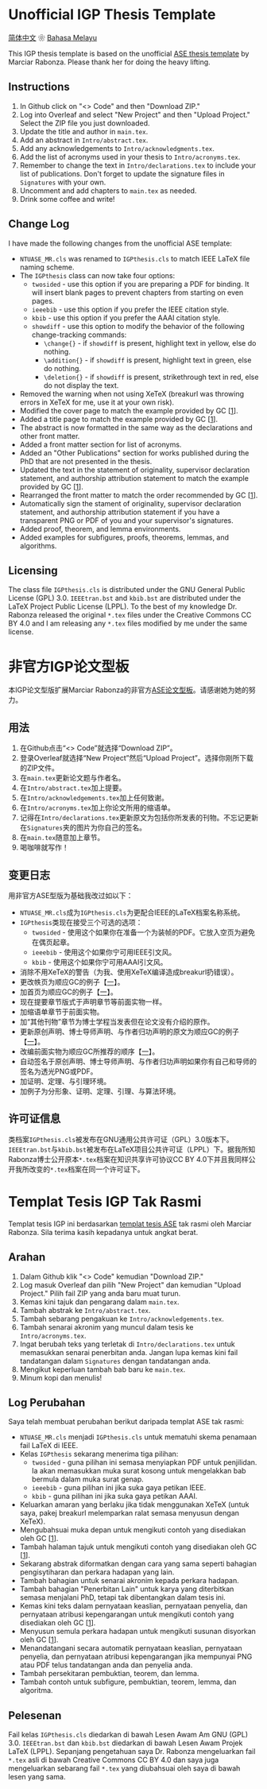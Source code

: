 # Unofficial IGP Thesis Template
[简体中文](#非官方IGP论文型板) ❀ [Bahasa Melayu](#templat-tesis-igp-tak-rasmi)

This IGP thesis template is based on the unofficial [ASE thesis template](https://www.overleaf.com/latex/templates/phd-thesis-ntu-singapore-asian-school-of-the-environment-unofficial/jgtmdbzcrzzt) by Marciar Rabonza.  Please thank her for doing the heavy lifting.

## Instructions
1. In Github click on "<> Code" and then "Download ZIP."
2. Log into Overleaf and select "New Project" and then "Upload Project."  Select the ZIP file you just downloaded.
3. Update the title and author in ```main.tex```.
4. Add an abstract in ```Intro/abstract.tex```.
5. Add any acknowledgements to ```Intro/acknowledgments.tex```.
6. Add the list of acronyms used in your thesis to ```Intro/acronyms.tex```.
7. Remember to change the text in ```Intro/declarations.tex``` to include your list of publications.  Don't forget to update the signature files in ```Signatures``` with your own.
8. Uncomment and add chapters to ```main.tex``` as needed.
9. Drink some coffee and write!

## Change Log
I have made the following changes from the unofficial ASE template:
* ```NTUASE_MR.cls``` was renamed to ```IGPthesis.cls``` to match IEEE LaTeX file naming scheme.
* The ```IGPthesis``` class can now take four options:
  * ```twosided``` - use this option if you are preparing a PDF for binding.  It will insert blank pages to prevent chapters from starting on even pages.
  * ```ieeebib``` - use this option if you prefer the IEEE citation style.
  * ```kbib``` - use this option if you prefer the AAAI citation style.
  * ```showdiff``` - use this option to modify the behavior of the following change-tracking commands:
    * ```\change{}``` - if ```showdiff``` is present, highlight text in yellow, else do nothing.
    * ```\addition{}``` - if ```showdiff``` is present, highlight text in green, else do nothing.
    * ```\deletion{}``` - if ```showdiff``` is present, strikethrough text in red, else do not display the text.
* Removed the warning when not using XeTeX (breakurl was throwing errors in XeTeX for me, use it at your own risk).
* Modified the cover page to match the example provided by GC [[1](<https://entuedu.sharepoint.com/sites/Student/dept/sasd/oas/SitePages/Qualifying Examination and Thesis/Format of Final Thesis.aspx>)].
* Added a title page to match the example provided by GC [[1](<https://entuedu.sharepoint.com/sites/Student/dept/sasd/oas/SitePages/Qualifying Examination and Thesis/Format of Final Thesis.aspx>)].
* The abstract is now formatted in the same way as the declarations and other front matter.
* Added a front matter section for list of acronyms.
* Added an "Other Publications" section for works published during the PhD that are not presented in the thesis.
* Updated the text in the statement of originality, supervisor declaration statement, and authorship attribution statement to match the example provided by GC [[1](<https://entuedu.sharepoint.com/sites/Student/dept/sasd/oas/SitePages/Qualifying Examination and Thesis/Format of Final Thesis.aspx>)].
* Rearranged the front matter to match the order recommended by GC [[1](<https://entuedu.sharepoint.com/sites/Student/dept/sasd/oas/SitePages/Qualifying Examination and Thesis/Format of Final Thesis.aspx>)].
* Automatically sign the stament of originality, supervisor declaration statement, and authorship attribution statement if you have a transparent PNG or PDF of you and your supervisor's signatures.
* Added proof, theorem, and lemma environments.
* Added examples for subfigures, proofs, theorems, lemmas, and algorithms.

## Licensing
The class file ```IGPthesis.cls``` is distributed under the GNU General Public License (GPL) 3.0.  ```IEEEtran.bst``` and ```kbib.bst``` are distributed under the LaTeX Project Public License (LPPL).  To the best of my knowledge Dr. Rabonza released the original ```*.tex``` files under the Creative Commons CC BY 4.0 and I am releasing any ```*.tex``` files modified by me under the same license.

# 非官方IGP论文型板
本IGP论文型版扩展Marciar Rabonza的非官方[ASE论文型板](https://www.overleaf.com/latex/templates/phd-thesis-ntu-singapore-asian-school-of-the-environment-unofficial/jgtmdbzcrzzt)。请感谢她为她的努力。

## 用法
1. 在Github点击“<> Code”就选择“Download ZIP”。
2. 登录Overleaf就选择“New Project”然后“Upload Project”。选择你刚所下载的ZIP文件。
3. 在```main.tex```更新论文题与作者名。
4. 在```Intro/abstract.tex```加上提要。
5. 在```Intro/acknowledgements.tex```加上任何致谢。
6. 在```Intro/acronyms.tex```加上你论文所用的缩语单。
7. 记得在```Intro/declarations.tex```更新原文为包括你所发表的刊物。不忘记更新在```Signatures```夹的图片为你自己的签名。
8. 在```main.tex```随意加上章节。
9. 喝咖啡就写作！

## 变更日志
用非官方ASE型版为基础我改过如以下：
* ```NTUASE_MR.cls```成为```IGPthesis.cls```为更配合IEEE的LaTeX档案名称系统。
* ```IGPthesis```类现在接受三个可选的选项：
  * ```twosided``` - 使用这个如果你在准备一个为装帧的PDF。它放入空页为避免在偶页起章。
  * ```ieeebib``` - 使用这个如果你宁可用IEEE引文风。
  * ```kbib``` - 使用这个如果你宁可用AAAI引文风。
* 消除不用XeTeX的警告（为我、使用XeTeX编译造成breakurl扔错误）。
* 更改帙页为顺应GC的例子【[一](<https://entuedu.sharepoint.com/sites/Student/dept/sasd/oas/SitePages/Qualifying Examination and Thesis/Format of Final Thesis.aspx>)】。
* 加首页为顺应GC的例子【[一](<https://entuedu.sharepoint.com/sites/Student/dept/sasd/oas/SitePages/Qualifying Examination and Thesis/Format of Final Thesis.aspx>)】。
* 现在提要章节版式于声明章节等前面实物一样。
* 加缩语单章节于前面实物。
* 加“其他刊物”章节为博士学程当发表但在论文没有介绍的原作。
* 更新原创声明、博士导师声明、与作者归功声明的原文为顺应GC的例子【[一](<https://entuedu.sharepoint.com/sites/Student/dept/sasd/oas/SitePages/Qualifying Examination and Thesis/Format of Final Thesis.aspx>)】。
* 改编前面实物为顺应GC所推荐的顺序【[一](<https://entuedu.sharepoint.com/sites/Student/dept/sasd/oas/SitePages/Qualifying Examination and Thesis/Format of Final Thesis.aspx>)】。
* 自动签名于原创声明、博士导师声明、与作者归功声明如果你有自己和导师的签名为透光PNG或PDF。
* 加证明、定理、与引理环境。
* 加例子为分形象、证明、定理、引理、与算法环境。

## 许可证信息
类档案```IGPthesis.cls```被发布在GNU通用公共许可证（GPL）3.0版本下。```IEEEtran.bst```与```kbib.bst```被发布在LaTeX项目公共许可证（LPPL）下。据我所知Rabonza博士公开原本```*.tex```档案在知识共享许可协议CC BY 4.0下并且我同样公开我所改变的```*.tex```档案在同一个许可证下。

# Templat Tesis IGP Tak Rasmi
Templat tesis IGP ini berdasarkan [templat tesis ASE](https://www.overleaf.com/latex/templates/phd-thesis-ntu-singapore-asian-school-of-the-environment-unofficial/jgtmdbzcrzzt) tak rasmi oleh Marciar Rabonza.  Sila terima kasih kepadanya untuk angkat berat.

## Arahan
1. Dalam Github klik "<> Code" kemudian "Download ZIP."
2. Log masuk Overleaf dan pilih "New Project" dan kemudian "Upload Project."  Pilih fail ZIP yang anda baru muat turun.
3. Kemas kini tajuk dan pengarang dalam ```main.tex```.
4. Tambah abstrak ke ```Intro/abstract.tex```.
5. Tambah sebarang pengakuan ke ```Intro/acknowledgements.tex```.
6. Tambah senarai akronim yang muncul dalam tesis ke ```Intro/acronyms.tex```.
7. Ingat berubah teks yang terletak di ```Intro/declarations.tex``` untuk memasukkan senarai penerbitan anda.  Jangan lupa kemas kini fail tandatangan dalam ```Signatures``` dengan tandatangan anda.
8. Mengikut keperluan tambah bab baru ke ```main.tex```.
9. Minum kopi dan menulis!

## Log Perubahan
Saya telah membuat perubahan berikut daripada templat ASE tak rasmi:
* ```NTUASE_MR.cls``` menjadi ```IGPthesis.cls``` untuk mematuhi skema penamaan fail LaTeX di IEEE.
* Kelas ```IGPthesis``` sekarang menerima tiga pilihan:
  * ```twosided``` - guna pilihan ini semasa menyiapkan PDF untuk penjilidan.  Ia akan memasukkan muka surat kosong untuk mengelakkan bab bermula dalam muka surat genap.
  * ```ieeebib``` - guna pilihan ini jika suka gaya petikan IEEE.
  * ```kbib``` - guna pilihan ini jika suka gaya petikan AAAI.
* Keluarkan amaran yang berlaku jika tidak menggunakan XeTeX (untuk saya, pakej breakurl melemparkan ralat semasa menyusun dengan XeTeX).
* Mengubahsuai muka depan untuk mengikuti contoh yang disediakan oleh GC [[1](<https://entuedu.sharepoint.com/sites/Student/dept/sasd/oas/SitePages/Qualifying Examination and Thesis/Format of Final Thesis.aspx>)].
* Tambah halaman tajuk untuk mengikuti contoh yang disediakan oleh GC [[1](<https://entuedu.sharepoint.com/sites/Student/dept/sasd/oas/SitePages/Qualifying Examination and Thesis/Format of Final Thesis.aspx>)].
* Sekarang abstrak diformatkan dengan cara yang sama seperti bahagian pengisytiharan dan perkara hadapan yang lain.
* Tambah bahagian untuk senarai akronim kepada perkara hadapan.
* Tambah bahagian "Penerbitan Lain" untuk karya yang diterbitkan semasa menjalani PhD, tetapi tak dibentangkan dalam tesis ini.
* Kemas kini teks dalam pernyataan keaslian, pernyataan penyelia, dan pernyataan atribusi kepengarangan untuk mengikuti contoh yang disediakan oleh GC [[1](<https://entuedu.sharepoint.com/sites/Student/dept/sasd/oas/SitePages/Qualifying Examination and Thesis/Format of Final Thesis.aspx>)].
* Menyusun semula perkara hadapan untuk mengikuti susunan disyorkan oleh GC [[1](<https://entuedu.sharepoint.com/sites/Student/dept/sasd/oas/SitePages/Qualifying Examination and Thesis/Format of Final Thesis.aspx>)].
* Menandatangani secara automatik pernyataan keaslian, pernyataan penyelia, dan pernyataan atribusi kepengarangan jika mempunyai PNG atau PDF telus tandatangan anda dan penyelia anda.
* Tambah persekitaran pembuktian, teorem, dan lemma.
* Tambah contoh untuk subfigure, pembuktian, teorem, lemma, dan algoritma.

## Pelesenan
Fail kelas ```IGPthesis.cls``` diedarkan di bawah Lesen Awam Am GNU (GPL) 3.0.  ```IEEEtran.bst``` dan ```kbib.bst``` diedarkan di bawah Lesen Awam Projek LaTeX (LPPL).  Sepanjang pengetahuan saya Dr. Rabonza mengeluarkan fail ```*.tex``` asli di bawah Creative Commons CC BY 4.0 dan saya juga mengeluarkan sebarang fail ```*.tex``` yang diubahsuai oleh saya di bawah lesen yang sama.

